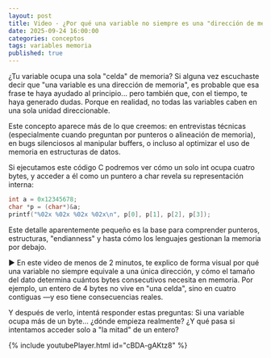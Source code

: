 ```yaml
---
layout: post
title: Video - ¿Por qué una variable no siempre es una "dirección de memoria"?
date: 2025-09-24 16:00:00
categories: conceptos
tags: variables memoria
published: true
---
```


¿Tu variable ocupa una sola "celda" de memoria? Si alguna vez escuchaste decir que "una variable es una dirección de memoria", es probable que esa frase te haya ayudado al principio... pero también que, con el tiempo, te haya generado dudas. Porque en realidad, no todas las variables caben en una sola unidad direccionable.

Este concepto aparece más de lo que creemos: en entrevistas técnicas (especialmente cuando preguntan por punteros o alineación de memoria), en bugs silenciosos al manipular buffers, o incluso al optimizar el uso de memoria en estructuras de datos.

Si ejecutamos este código C podremos ver cómo un solo int ocupa cuatro bytes, y acceder a él como un puntero a char revela su representación interna:

```c
int a = 0x12345678;
char *p = (char*)&a;
printf("%02x %02x %02x %02x\n", p[0], p[1], p[2], p[3]);
```
Este detalle aparentemente pequeño es la base para comprender punteros, estructuras, "endianness" y hasta cómo los lenguajes gestionan la memoria por debajo.

▶️ En este video de menos de 2 minutos, te explico de forma visual por qué una variable no siempre equivale a una única dirección, y cómo el tamaño del dato determina cuántos bytes consecutivos necesita en memoria. Por ejemplo, un entero de 4 bytes no vive en "una celda", sino en cuatro contiguas —y eso tiene consecuencias reales. 

Y después de verlo, intentá responder estas preguntas: Si una variable ocupa más de un byte… ¿dónde empieza realmente? ¿Y qué pasa si intentamos acceder solo a "la mitad" de un entero? 

{% include youtubePlayer.html id="cBDA-gAKtz8" %}


